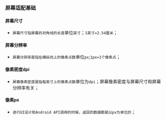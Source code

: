 ### 屏幕适配基础
#### 屏幕尺寸
+ `屏幕尺寸指屏幕的对角线的长度`单位`英寸`；`1英寸=2.54厘米`；
#### 屏幕分辨率
+ `屏幕分辨率是指在横纵向上的像素点数`单位`px`;`1px=1个像素点`；
#### 像素密度dpi
+ `屏幕像素密度是指每英寸上的像素点数`单位为`dpi`；屏幕像素密度与屏幕尺寸和屏幕分辨率有关；
#### 像素px
+ `进行UI设计和Android API调用的时候，返回的数据都是以px为单位的`；
